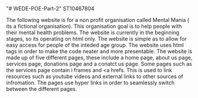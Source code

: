 "# WEDE-POE-Part-2" 
ST10467804





The following website is for a non profit organisation called Mental Mania ( its a fictional organisation). This organisation goal is to help people with their mental health problems. The website is currently in the beginning stages, so its operating on html only. The website is simple as to allow for easy access for people of the inteded age group. The website uses html tags in order to make the code neater and more presentable. The website is made up of five different pages, these include a home page, about us page, services page, donations page and a conatct us page. Some pages such as the services page contain i frames and <a hrefs. This is used to link resources such as youtube videos and external links to other sources of infromation. The pages use hyper links in order to seamlessly switch between the different pages.
